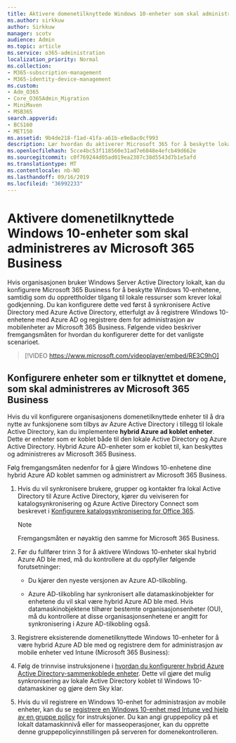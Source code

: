 ```yaml
---
title: Aktivere domenetilknyttede Windows 10-enheter som skal administreres av Microsoft 365 Business
ms.author: sirkkuw
author: Sirkkuw
manager: scotv
audience: Admin
ms.topic: article
ms.service: o365-administration
localization_priority: Normal
ms.collection:
- M365-subscription-management
- M365-identity-device-management
ms.custom:
- Adm_O365
- Core_O365Admin_Migration
- MiniMaven
- MSB365
search.appverid:
- BCS160
- MET150
ms.assetid: 9b4de218-f1ad-41fa-a61b-e9e8ac0cf993
description: Lær hvordan du aktiverer Microsoft 365 for å beskytte lokale AD ble koblet til Windows 10-enheter.
ms.openlocfilehash: 5cce4bc53f118560e31ad7e6048e4efcb49d662e
ms.sourcegitcommit: c0f769244d05ad019ea2307c38d5543d7b1e5afd
ms.translationtype: MT
ms.contentlocale: nb-NO
ms.lasthandoff: 09/16/2019
ms.locfileid: "36992233"
---
```

# <a name="enable-domain-joined-windows-10-devices-to-be-managed-by-microsoft-365-business"></a>Aktivere domenetilknyttede Windows 10-enheter som skal administreres av Microsoft 365 Business

Hvis organisasjonen bruker Windows Server Active Directory lokalt, kan du konfigurere Microsoft 365 Business for å beskytte Windows 10-enhetene, samtidig som du opprettholder tilgang til lokale ressurser som krever lokal godkjenning. Du kan konfigurere dette ved først å synkronisere Active Directory med Azure Active Directory, etterfulgt av å registrere Windows 10-enhetene med Azure AD og registrere dem for administrasjon av mobilenheter av Microsoft 365 Business.
Følgende video beskriver fremgangsmåten for hvordan du konfigurerer dette for det vanligste scenarioet.

> [!VIDEO https://www.microsoft.com/videoplayer/embed/RE3C9hO]
  
## <a name="set-up-domain-joined-devices-to-be-managed-by-microsoft-365-business"></a>Konfigurere enheter som er tilknyttet et domene, som skal administreres av Microsoft 365 Business

Hvis du vil konfigurere organisasjonens domenetilknyttede enheter til å dra nytte av funksjonene som tilbys av Azure Active Directory i tillegg til lokale Active Directory, kan du implementere **hybrid Azure ad koblet enheter**. Dette er enheter som er koblet både til den lokale Active Directory og Azure Active Directory. Hybrid Azure AD-enheter som er koblet til, kan beskyttes og administreres av Microsoft 365 Business. 
  
Følg fremgangsmåten nedenfor for å gjøre Windows 10-enhetene dine hybrid Azure AD koblet sammen og administrert av Microsoft 365 Business.
  
1. Hvis du vil synkronisere brukere, grupper og kontakter fra lokal Active Directory til Azure Active Directory, kjører du veiviseren for katalogsynkronisering og Azure Active Directory Connect som beskrevet i [Konfigurere katalogsynkronisering for Office 365](https://support.office.com/article/1b3b5318-6977-42ed-b5c7-96fa74b08846).
    
    > [!NOTE]
    > Fremgangsmåten er nøyaktig den samme for Microsoft 365 Business. 
  
2. Før du fullfører trinn 3 for å aktivere Windows 10-enheter skal hybrid Azure AD ble med, må du kontrollere at du oppfyller følgende forutsetninger:

   - Du kjører den nyeste versjonen av Azure AD-tilkobling.

   - Azure AD-tilkobling har synkronisert alle datamaskinobjekter for enhetene du vil skal være hybrid Azure AD ble med. Hvis datamaskinobjektene tilhører bestemte organisasjonsenheter (OU), må du kontrollere at disse organisasjonsenhetene er angitt for synkronisering i Azure AD-tilkobling også.
    
3. Registrere eksisterende domenetilknyttede Windows 10-enheter for å være hybrid Azure AD ble med og registrere dem for administrasjon av mobile enheter ved Intune (Microsoft 365 Business):
    
4. Følg de trinnvise instruksjonene i [hvordan du konfigurerer hybrid Azure Active Directory-sammenkoblede enheter](https://go.microsoft.com/fwlink/p/?linkid=872870). Dette vil gjøre det mulig synkronisering av lokale Active Directory koblet til Windows 10-datamaskiner og gjøre dem Sky klar.
    
5. Hvis du vil registrere en Windows 10-enhet for administrasjon av mobile enheter, kan du se [registrere en Windows 10-enhet med Intune ved hjelp av en gruppe policy](https://go.microsoft.com/fwlink/p/?linkid=872871) for instruksjoner. Du kan angi gruppepolicy på et lokalt datamaskinnivå eller for masseoperasjoner, kan du opprette denne gruppepolicyinnstillingen på serveren for domenekontrolleren.